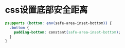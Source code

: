 # css设置底部安全距离

```css
@supports (bottom: env(safe-area-inset-bottom)) {
  .bottom {
    padding-bottom: constant(safe-area-inset-bottom);
  }
}
```